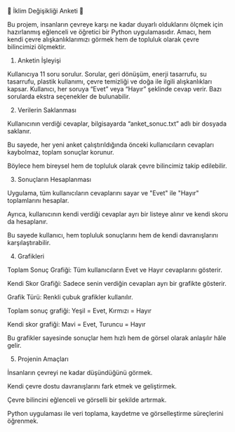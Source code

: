🌱 İklim Değişikliği Anketi 🌱

Bu projem, insanların çevreye karşı ne kadar duyarlı olduklarını ölçmek için hazırlanmış eğlenceli ve öğretici bir Python uygulamasıdır. Amacı, hem kendi çevre alışkanlıklarımızı görmek hem de topluluk olarak çevre bilincimizi ölçmektir.

1. Anketin İşleyişi

Kullanıcıya 11 soru sorulur. Sorular, geri dönüşüm, enerji tasarrufu, su tasarrufu, plastik kullanımı, çevre temizliği ve doğa ile ilgili alışkanlıkları kapsar.
Kullanıcı, her soruya “Evet” veya “Hayır” şeklinde cevap verir. Bazı sorularda ekstra seçenekler de bulunabilir.

2. Verilerin Saklanması

Kullanıcının verdiği cevaplar, bilgisayarda “anket_sonuc.txt” adlı bir dosyada saklanır.

Bu sayede, her yeni anket çalıştırıldığında önceki kullanıcıların cevapları kaybolmaz, toplam sonuçlar korunur.

Böylece hem bireysel hem de topluluk olarak çevre bilincimiz takip edilebilir.

3. Sonuçların Hesaplanması

Uygulama, tüm kullanıcıların cevaplarını sayar ve "Evet" ile "Hayır" toplamlarını hesaplar.

Ayrıca, kullanıcının kendi verdiği cevaplar ayrı bir listeye alınır ve kendi skoru da hesaplanır.

Bu sayede kullanıcı, hem topluluk sonuçlarını hem de kendi davranışlarını karşılaştırabilir.

4. Grafikleri

Toplam Sonuç Grafiği: Tüm kullanıcıların Evet ve Hayır cevaplarını gösterir.

Kendi Skor Grafiği: Sadece senin verdiğin cevapları ayrı bir grafikte gösterir.

Grafik Türü: Renkli çubuk grafikler kullanılır.

Toplam sonuç grafiği: Yeşil = Evet, Kırmızı = Hayır

Kendi skor grafiği: Mavi = Evet, Turuncu = Hayır

Bu grafikler sayesinde sonuçlar hem hızlı hem de görsel olarak anlaşılır hâle gelir.

5. Projenin Amaçları

İnsanların çevreyi ne kadar düşündüğünü görmek.

Kendi çevre dostu davranışlarını fark etmek ve geliştirmek.

Çevre bilincini eğlenceli ve görselli bir şekilde artırmak.

Python uygulaması ile veri toplama, kaydetme ve görselleştirme süreçlerini öğrenmek.
